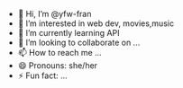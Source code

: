 - 👋 Hi, I’m @yfw-fran
- 👀 I’m interested in web dev, movies,music
- 🌱 I’m currently learning API
- 💞️ I’m looking to collaborate on ...
- 📫 How to reach me ...
- 😄 Pronouns: she/her
- ⚡ Fun fact: ...

<!---
yfw-fran/yfw-fran is a ✨ special ✨ repository because its `README.md` (this file) appears on your GitHub profile.
You can click the Preview link to take a look at your changes.
--->
